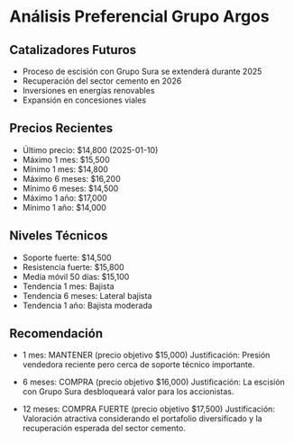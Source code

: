 # Análisis Preferencial Grupo Argos

## Catalizadores Futuros
- Proceso de escisión con Grupo Sura se extenderá durante 2025
- Recuperación del sector cemento en 2026
- Inversiones en energías renovables
- Expansión en concesiones viales

## Precios Recientes
- Último precio: $14,800 (2025-01-10)
- Máximo 1 mes: $15,500
- Mínimo 1 mes: $14,800
- Máximo 6 meses: $16,200
- Mínimo 6 meses: $14,500
- Máximo 1 año: $17,000
- Mínimo 1 año: $14,000

## Niveles Técnicos
- Soporte fuerte: $14,500
- Resistencia fuerte: $15,800
- Media móvil 50 días: $15,100
- Tendencia 1 mes: Bajista
- Tendencia 6 meses: Lateral bajista
- Tendencia 1 año: Bajista moderada

## Recomendación
- 1 mes: MANTENER (precio objetivo $15,000)
  Justificación: Presión vendedora reciente pero cerca de soporte técnico importante.

- 6 meses: COMPRA (precio objetivo $16,000)
  Justificación: La escisión con Grupo Sura desbloqueará valor para los accionistas.

- 12 meses: COMPRA FUERTE (precio objetivo $17,500)
  Justificación: Valoración atractiva considerando el portafolio diversificado y la recuperación esperada del sector cemento.
